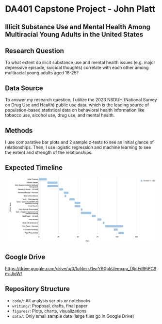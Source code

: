 # DA401 Capstone Project - John Platt

## Illicit Substance Use and Mental Health Among Multiracial Young Adults in the United States

## Research Question
To what extent do illicit substance use and mental health issues (e.g. major depressive episode, suicidal thoughts) correlate with each other among multiracial young adults aged 18-25?

## Data Source
To answer my research question, I utilize the 2023 NSDUH (National Survey on Drug Use and Health) public use data, which is the leading source of population-based statistical data on behavioral health information like tobacco use, alcohol use, drug use, and mental health.

## Methods
I use comparative bar plots and 2 sample z-tests to see an initial glance of relationships. Then, I use logistic regression and machine learning to see the extent and strength of the relationships. 

## Expected Timeline
![alt text](https://github.com/Platt-John/John-Platt-DA-401-Project/blob/main/figures/Project%20Timeline.png)

## Google Drive 
https://drive.google.com/drive/u/0/folders/1wrYRXpkUemxqu_DIjcFd96PC9m-JioWf

## Repository Structure
- `code/`: All analysis scripts or notebooks
- `writing/`: Proposal, drafts, final paper
- `figures/`: Plots, charts, visualizations
- `data/`: Only small sample data (large files go in Google Drive)
